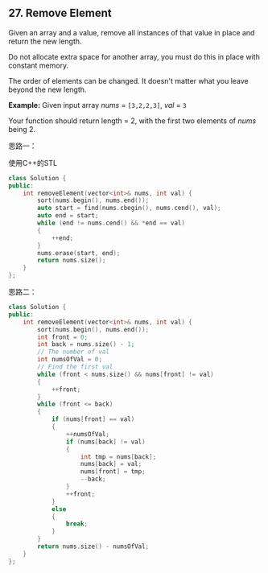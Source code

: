 ## 27. Remove Element

Given an array and a value, remove all instances of that value in place and return the new length.

Do not allocate extra space for another array, you must do this in place with constant memory.

The order of elements can be changed. It doesn't matter what you leave beyond the new length.

**Example:**
Given input array *nums* = `[3,2,2,3]`, *val* = `3`

Your function should return length = 2, with the first two elements of *nums* being 2.

思路一：

使用C++的STL

```c++
class Solution {
public:
	int removeElement(vector<int>& nums, int val) {
		sort(nums.begin(), nums.end());
		auto start = find(nums.cbegin(), nums.cend(), val);
		auto end = start;
		while (end != nums.cend() && *end == val)
		{
			++end;
		}
		nums.erase(start, end);
		return nums.size();
	}
};
```
思路二：

```c++
class Solution {
public:
	int removeElement(vector<int>& nums, int val) {
		sort(nums.begin(), nums.end());
		int front = 0;
		int back = nums.size() - 1;
		// The number of val
		int numsOfVal = 0;
		// Find the first val
		while (front < nums.size() && nums[front] != val)
		{
			++front;
		}
		while (front <= back)
		{
			if (nums[front] == val)
			{
				++numsOfVal;
				if (nums[back] != val)
				{
					int tmp = nums[back];
					nums[back] = val;
					nums[front] = tmp;
					--back;
				}
              	++front;
			}
			else
			{
				break;
			}
		}
		return nums.size() - numsOfVal;
	}
};
```